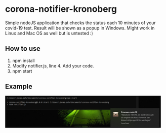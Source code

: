 # corona-notifier-kronoberg

Simple nodeJS application that checks the status each 10 minutes of your covid-19 test.
Result will be shown as a popup in Windows. Might work in Linux and Mac OS as well but is untested :)

## How to use

1. npm install
2. Modify notifier.js, line 4. Add your code.
3. npm start

## Example

![Screenshot](example.png)
